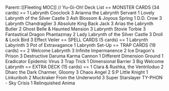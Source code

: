 Parent::[[Fleeting MOC]]
// Yu-Gi-Oh! Deck List 
== MONSTER CARDS (34 cards) == 
1 Labrynth Cooclock
3 Arianna the Labrynth Servant
1 Lovely Labrynth of the Silver Castle
3 Ash Blossom & Joyous Spring
1 D.D. Crow
3 Labrynth Chandraglier
3 Absolute King Back Jack
3 Arias the Labrynth Butler
2 Ghost Belle & Haunted Mansion
3 Labrynth Stovie Torbie
3 Fantastical Dragon Phantazmay
2 Lady Labrynth of the Silver Castle
3 Droll & Lock Bird
3 Effect Veiler
== SPELL CARDS (5 cards) == 
1 Labrynth Labyrinth
3 Pot of Extravagance
1 Labrynth Set-Up
== TRAP CARDS (19 cards) == 
2 Welcome Labrynth
3 Infinite Impermanence
2 Ice Dragon's Prison
3 Destructive Daruma Karma Cannon
1 Different Dimension Ground
1 Eradicator Epidemic Virus
3 Trap Trick
1 Dimensional Barrier
3 Big Welcome Labrynth
== EXTRA DECK (15 cards) == 
1 Clara & Rushka, the Ventriloduo
2 Dharc the Dark Charmer, Gloomy
3 Chaos Angel
2 S:P Little Knight
1 Linkuriboh
2 Muckraker From the Underworld
3 Super Starslayer TY-PHON - Sky Crisis
1 Relinquished Anima
